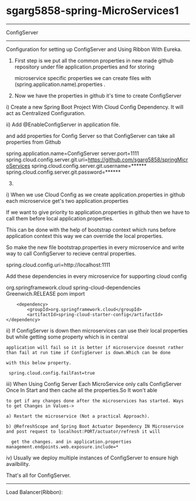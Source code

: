 # sgarg5858-spring-MicroServices1

*************************************************************************************************************************
ConfigServer
************************************************************************************************************************


Configuration for setting up ConfigServer and Using Ribbon With Eureka.

1. First step is we put all the common properties in new made github repository under file application.properties  and for storing 

   microservice specific properties we can create files with (spring.application.name).properties .
   
2. Now we have the properties in github it's time to create ConfigServer

i) Create a new Spring Boot Project With Cloud Config Dependency. It will act as Centralized Configuration.

ii) Add @EnableConfigServer in application file.

and add properties for Config Server so that ConfigServer can take all properties from Github

spring.application.name=ConfigServer
server.port=1111
spring.cloud.config.server.git.uri=https://github.com/sgarg5858/springMicroServices
spring.cloud.config.server.git.username=******
spring.cloud.config.server.git.password=******

3.
 i) When we use Cloud Config as we create application.properties in github each microservice get's two application.properties

If we want to give priority to application.properties in github then we have to call them before local application.properties.

This can be done with the help of bootstrap context which runs before application context this way we can override the local properties.

So make the new file bootstrap.properties in every microservice and write way to call ConfigServer to recieve central properties.

spring.cloud.config.uri=http://localhost:1111

Add these dependencies in every microservice for supporting cloud config

<dependencyManagement>   <dependencies>    <dependency>
				<groupId>org.springframework.cloud</groupId>
				<artifactId>spring-cloud-dependencies</artifactId>
				<version>Greenwich.RELEASE</version>
				<type>pom</type>
				<scope>import</scope>
  </dependency>  </dependencies>  </dependencyManagement>

		<dependency>
			<groupId>org.springframework.cloud</groupId>
			<artifactId>spring-cloud-starter-config</artifactId>
    </dependency>


ii) If ConfigServer is down then microservices can use their local properties but while getting some property which is in central 

    application will fail so it is better if microservice doesnot rather than fail at run time if ConfigServer is down.Which can be done 
    
    with this below property.
    
     spring.cloud.config.failFast=true 
     
iii) When Using Config Server Each MicroService only calls ConfigServer Once In Start and then cache all the properties.So It won't able

    to get if any changes done after the microservices has started. Ways to get Changes in Values->
    
    a) Restart the microservice (Not a practical Approach).
    
    b) @RefreshScope and Spring Boot Actuator Dependency IN Microservice and post request to localhost:PORT/actuator/refresh it will
    
      get the changes. and in application.properties  management.endpoints.web.exposure.include=*
 
iv) Usually we deploy multiple instances of ConfigServer to ensure high availbility.

That's all for ConfigServer.

********************************************************************************************************************************
Load Balancer(Ribbon):


 
    
    
    
    

